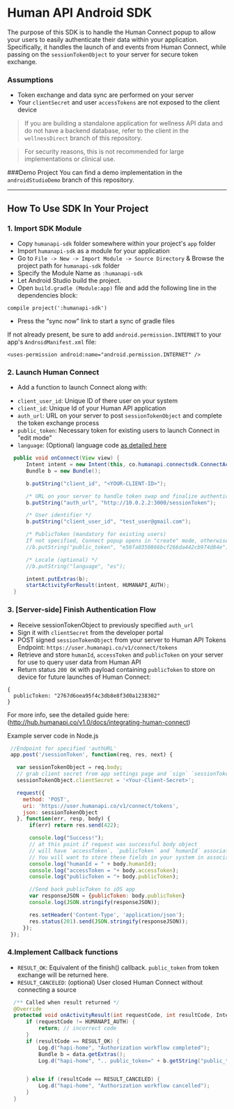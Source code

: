 # Human API Android SDK
The purpose of this SDK is to handle the Human Connect popup to allow your users to easily authenticate their data within your application. Specifically, it handles the launch of and events from Human Connect, while passing on the `sessionTokenObject` to your server for secure token exchange.

### Assumptions
* Token exchange and data sync are performed on your server
* Your `clientSecret` and user `accessTokens` are not exposed to the client device

>If you are building a standalone application for wellness API data and do not have a backend database, refer to the client in the `wellnessDirect` branch of this repository.

>For security reasons, this is not recommended for large implementations or clinical use.

###Demo Project
You can find a demo implementation in the `androidStudioDemo` branch of this repository.

---

## How To Use SDK In Your Project

### 1. Import SDK Module
* Copy `humanapi-sdk` folder somewhere within your project's `app` folder
* Import `humanapi-sdk` as a module for your application
 * Go to `File -> New -> Import Module -> Source Directory` & Browse the project path for `humanapi-sdk` folder
 * Specify the Module Name as `:humanapi-sdk`
* Let Android Studio build the project.
* Open `build.gradle (Module:app)` file and add the following line in the dependencies block:
```
compile project(':humanapi-sdk')
```
*  Press the “sync now” link to start a sync of gradle files

If not already present, be sure to add `android.permission.INTERNET` to your app's `AndroidManifest.xml` file:
```
<uses-permission android:name="android.permission.INTERNET" />
```
### 2. Launch Human Connect
* Add a function to launch Connect along with:
 - `client_user_id`: Unique ID of there user on your system
 - `client_id`: Unique Id of your Human API application
 - `auth_url`: URL on your server to post `sessionTokenObject` and complete the token exchange process
 - `public_token`: Necessary token for existing users to launch Connect in "edit mode"
 - `language`: (Optional) language code [as detailed here](http://hub.humanapi.co/docs/customizing-human-connect#localization)

```java
  public void onConnect(View view) {
      Intent intent = new Intent(this, co.humanapi.connectsdk.ConnectActivity.class);
      Bundle b = new Bundle();

      b.putString("client_id", "<YOUR-CLIENT-ID>");

      /* URL on your server to handle token swap and finalize authentication: http://hub.humanapi.co/docs/integrating-human-connect#finalize-the-user-authentication */
      b.putString("auth_url", "http://10.0.2.2:3000/sessionToken");

      /* User identifier */
      b.putString("client_user_id", "test_user@gmail.com");

      /* PublicToken (mandatory for existing users)
      If not specified, Connect popup opens in "create" mode, otherwise it opens in "edit" mode */
      //b.putString("public_token", "e56fa0350866bcf266da442cb974d84e");

      /* Locale (optional) */
      //b.putString("language", "es");

      intent.putExtras(b);
      startActivityForResult(intent, HUMANAPI_AUTH);
  }
```
### 3. [Server-side] Finish Authentication Flow
   * Receive sessionTokenObject to previously specified `auth_url`
   * Sign it with `clientSecret` from the developer portal
   * POST signed `sessionTokenObject` from your server to Human API Tokens Endpoint:
   `https://user.humanapi.co/v1/connect/tokens`
   * Retrieve and store `humanId`, `accessToken` and `publicToken` on your server for use to query user data from Human API
   * Return status `200 OK` with payload containing `publicToken` to store on device for future launches of Human Connect:

   ```
   {
     publicToken: "2767d6oea95f4c3db8e8f3d0a1238302"
   }
   ```

   For more info, see the detailed guide here: (http://hub.humanapi.co/v1.0/docs/integrating-human-connect)

   Example server code in Node.js
   ```javascript
    //Endpoint for specified 'authURL'
    app.post('/sessionToken', function(req, res, next) {

      var sessionTokenObject = req.body;
      // grab client secret from app settings page and `sign` `sessionTokenObject` with it.
      sessionTokenObject.clientSecret = '<Your-Client-Secret>';

      request({
        method: 'POST',
        uri: 'https://user.humanapi.co/v1/connect/tokens',
        json: sessionTokenObject
      }, function(err, resp, body) {
          if(err) return res.send(422);

          console.log("Success!");
          // at this point if request was successful body object
          // will have `accessToken`, `publicToken` and `humanId` associated in it.
          // You will want to store these fields in your system in association to the user's data.
          console.log("humanId = " + body.humanId);
          console.log("accessToken = "+ body.accessToken);
          console.log("publicToken = "+ body.publicToken);

          //Send back publicToken to iOS app
          var responseJSON = {publicToken: body.publicToken}
          console.log(JSON.stringify(responseJSON));

          res.setHeader('Content-Type', 'application/json');
          res.status(201).send(JSON.stringify(responseJSON));
        });
    });
   ```

### 4.Implement Callback functions
 - `RESULT_OK`: Equivalent of the finish() callback. `public_token` from token exchange will be returned here.
 - `RESULT_CANCELED`: (optional) User closed Human Connect without connecting a source

```java
  /** Called when result returned */
  @Override
  protected void onActivityResult(int requestCode, int resultCode, Intent data) {
      if (requestCode != HUMANAPI_AUTH) {
          return; // incorrect code
      }
      if (resultCode == RESULT_OK) {
          Log.d("hapi-home", "Authorization workflow completed");
          Bundle b = data.getExtras();
          Log.d("hapi-home", ".. public_token=" + b.getString("public_token"));


      } else if (resultCode == RESULT_CANCELED) {
          Log.d("hapi-home", "Authorization workflow cancelled");
      }
  }
  ```
